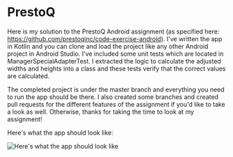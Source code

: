 # PrestoQ

Here is my solution to the PrestoQ Android assignment (as specified here: https://github.com/prestoqinc/code-exercise-android). I've written the app in Kotlin and you can clone and load the project like any other Android project in Android Studio. I've included some unit tests which are located in ManagerSpecialAdapterTest. I extracted the logic to calculate the adjusted widths and heights into a class and these tests verify that the correct values are calculated. 

The completed project is under the master branch and everything you need to run the app should be there. I also created some branches and created pull requests for the different features of the assignment if you'd like to take a look as well. Otherwise, thanks for taking the time to look at my assignment! 

Here's what the app should look like:

![Here's what the app should look like](https://i.imgur.com/D0RamOy.png)
